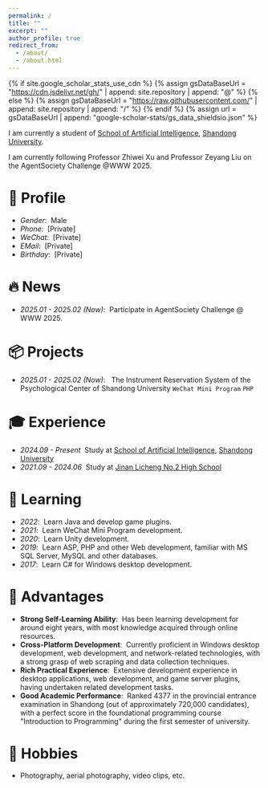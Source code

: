 ```yaml
---
permalink: /
title: ""
excerpt: ""
author_profile: true
redirect_from: 
  - /about/
  - /about.html
---
```


{% if site.google_scholar_stats_use_cdn %}
{% assign gsDataBaseUrl = "https://cdn.jsdelivr.net/gh/" | append: site.repository | append: "@" %}
{% else %}
{% assign gsDataBaseUrl = "https://raw.githubusercontent.com/" | append: site.repository | append: "/" %}
{% endif %}
{% assign url = gsDataBaseUrl | append: "google-scholar-stats/gs_data_shieldsio.json" %}

<span class='anchor' id='about-me'></span>

I am currently a student of [School of Artificial Intelligence](https://ai.sdu.edu.cn/), [Shandong University](https://www.sdu.edu.cn/). 

I am currently following Professor Zhiwei Xu and Professor Zeyang Liu on the AgentSociety Challenge @WWW 2025.

# 🪪 Profile
- *Gender*: &nbsp;Male
- *Phone*: &nbsp;[Private]
- *WeChat*: &nbsp;[Private]
- *EMail*: &nbsp;[Private]
- *Birthday*: &nbsp;[Private]

<span class='anchor' id='-news'></span>

# 🔥 News
- *2025.01 - 2025.02 (Now)*: &nbsp;Participate in AgentSociety Challenge @ WWW 2025.

<span class='anchor' id='-projects'></span>

# 📦 Projects
- *2025.01 - 2025.02 (Now)*: &nbsp; The Instrument Reservation System of the Psychological Center of Shandong University `WeChat Mini Program` `PHP`

<span class='anchor' id='-experience'></span>

# 🎓 Experience
- *2024.09 - Present* &nbsp;Study at [School of Artificial Intelligence](https://ai.sdu.edu.cn/), [Shandong University](https://www.sdu.edu.cn/)
- *2021.09 - 2024.06* &nbsp;Study at [Jinan Licheng No.2 High School](https://www.lcez.cn/)

<span class='anchor' id='-learning'></span>

# 📖 Learning
- *2022*: &nbsp;Learn Java and develop game plugins.
- *2021*: &nbsp;Learn WeChat Mini Program development.
- *2020*: &nbsp;Learn Unity development.
- *2019*: &nbsp;Learn ASP, PHP and other Web development, familiar with MS SQL Server, MySQL and other databases.
- *2017*: &nbsp;Learn C# for Windows desktop development.

<span class='anchor' id='-advantages'></span>

# 📝 Advantages
- **Strong Self-Learning Ability**: &nbsp;Has been learning development for around eight years, with most knowledge acquired through online resources. 
- **Cross-Platform Development**: &nbsp;Currently proficient in Windows desktop development, web development, and network-related technologies, with a strong grasp of web scraping and data collection techniques. 
- **Rich Practical Experience**: &nbsp;Extensive development experience in desktop applications, web development, and game server plugins, having undertaken related development tasks. 
- **Good Academic Performance**: &nbsp;Ranked 4377 in the provincial entrance examination in Shandong (out of approximately 720,000 candidates), with a perfect score in the foundational programming course "Introduction to Programming" during the first semester of university. 

<!-- # 📝 Publications 
- Building... -->

<!-- # 🎖 Honors and Awards
- *Building* Building... -->

<span class='anchor' id='-hobbies'></span>

# 🔎 Hobbies
- Photography, aerial photography, video clips, etc.